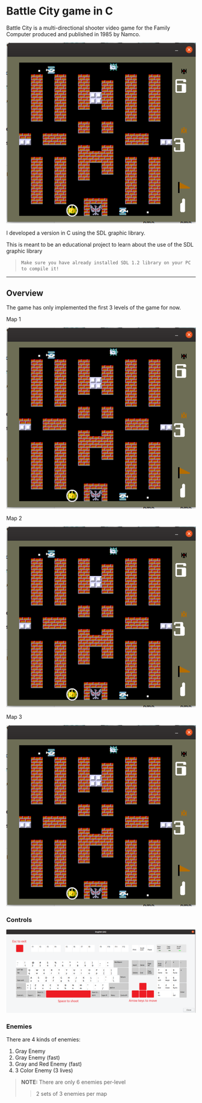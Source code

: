 # Battle City game in C
Battle City is a multi-directional shooter video game for the Family Computer produced and published in 1985 by Namco.

<p align="center">
  <img src="Images/BattleCity.png">
</p>

I developed a version in C using the SDL graphic library.

This is meant to be an educational project to learn about the use of the SDL graphic library

>     Make sure you have already installed SDL 1.2 library on your PC to compile it! 

__________________

## Overview

The game has only implemented the first 3 levels of the game for now.

Map 1

<img src="Images/BattleCity.png">

Map 2

<img src="Images/BattleCity.png">

Map 3

<img src="Images/BattleCity.png">

### Controls

<img src="Images/keyboard.png">

### Enemies

There are 4 kinds of enemies:

1. Gray Enemy
2. Gray Enemy (fast)
3. Gray and Red Enemy (fast)
4. 3 Color Enemy (3 lives)

>**NOTE:** There are only 6 enemies per-level 
>
>>2 sets of 3 enemies per map
